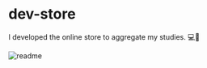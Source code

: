 # dev-store
I developed the online store to aggregate my studies. 💻🛒

![readme](https://user-images.githubusercontent.com/81649794/219865423-f9469f91-13c5-48b0-9ba7-6441bfaae997.gif)
